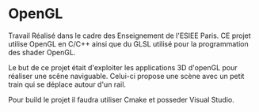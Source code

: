 # OpenGL
Travail Réalisé dans le cadre des Enseignement de l'ESIEE Paris.
CE projet utilise OpenGL en C/C++ ainsi que du GLSL utilisé pour la programmation des shader OpenGL.

Le but de ce projet était d'exploiter les applications 3D d'openGL pour réaliser une scêne naviguable.
Celui-ci propose une scène avec un petit train qui se déplace autour d'un rail.

Pour build le projet il faudra utiliser Cmake et posseder Visual Studio.
